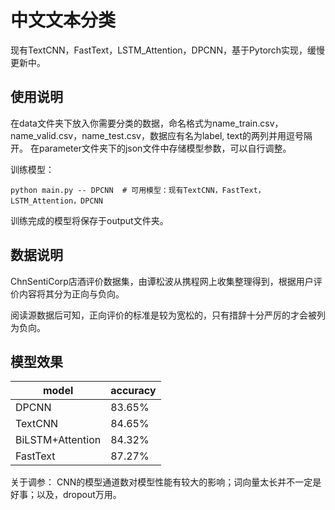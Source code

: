 # 中文文本分类
现有TextCNN，FastText，LSTM_Attention，DPCNN，基于Pytorch实现，缓慢更新中。

## 使用说明
在data文件夹下放入你需要分类的数据，命名格式为name_train.csv，name_valid.csv，name_test.csv，数据应有名为label, text的两列并用逗号隔开。
在parameter文件夹下的json文件中存储模型参数，可以自行调整。

训练模型：
```
python main.py -- DPCNN  # 可用模型：现有TextCNN，FastText，LSTM_Attention，DPCNN
```

训练完成的模型将保存于output文件夹。

## 数据说明

ChnSentiCorp店酒评价数据集，由谭松波从携程网上收集整理得到，根据用户评价内容将其分为正向与负向。

阅读源数据后可知，正向评价的标准是较为宽松的，只有措辞十分严厉的才会被列为负向。

## 模型效果

|  model   | accuracy  |
|  ----  | ----  |
| DPCNN  | 83.65% |
| TextCNN  | 84.65% |
| BiLSTM+Attention  | 84.32% |
| FastText  | 87.27% |

关于调参：
CNN的模型通道数对模型性能有较大的影响；词向量太长并不一定是好事；以及，dropout万用。

